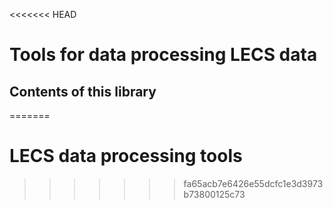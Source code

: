 <<<<<<< HEAD
# Tools for data processing LECS data


## Contents of this library

=======
# LECS data processing tools
>>>>>>> fa65acb7e6426e55dcfc1e3d3973b73800125c73
